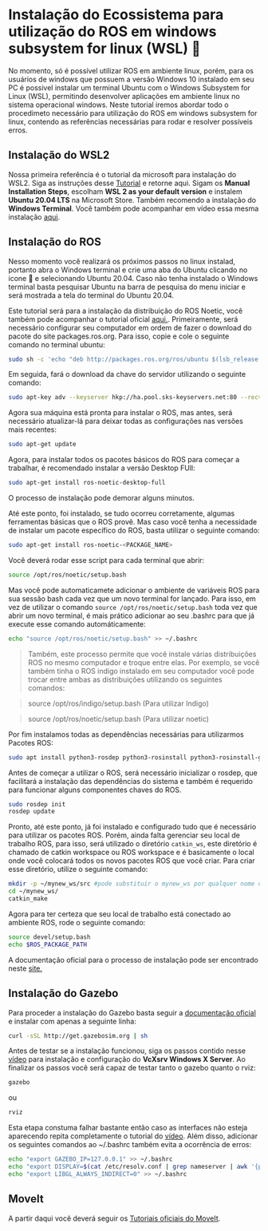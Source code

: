 # Instalação do Ecossistema para utilização do ROS em windows subsystem for linux (WSL) :mechanical_arm:
No momento, só é possível utilizar ROS em ambiente linux, porém, para os usuários de windows
que possuem a versão Windows 10 instalado em seu PC é possivel instalar um terminal Ubuntu
com o Windows Subsystem for Linux (WSL), permitindo desenvolver aplicações em ambiente linux
no sistema operacional windows. Neste tutorial iremos abordar todo o procedimeto necessário para utilização do ROS em windows subsystem for linux, 
contendo as referências necessárias para rodar e resolver possíveis erros.

## Instalação do WSL2
Nossa primeira referência é o tutorial da microsoft para instalação do WSL2. Siga as instruções desse [Tutorial](https://docs.microsoft.com/en-us/windows/wsl/install-win10) e retorne aqui. Sigam os **Manual Installation Steps**, escolham **WSL 2 as your default version** e instalem **Ubuntu 20.04 LTS** na Microsoft Store. Também recomendo a instalação do **Windows Terminal**. Você também pode acompanhar em vídeo essa mesma instalação [aqui](https://youtu.be/WWPQAvHG35M). 

## Instalação do ROS

Nesso momento você realizará os próximos passos no linux instalad, portanto abra o Windows terminal e crie uma aba do Ubuntu clicando no icone :arrow_down_small: e selecionando Ubuntu 20.04.
Caso não tenha instalado o Windows terminal basta pesquisar Ubuntu na barra de pesquisa do menu iniciar e será mostrada a tela do terminal do Ubuntu 20.04.

Este tutorial será para a instalação da distribuição do ROS Noetic, você também pode acompanhar o tutorial oficial [aqui.](http://wiki.ros.org/noetic/Installation/Ubuntu). Primeiramente, será necessário 
configurar seu computador em ordem de fazer o download do pacote do site packages.ros.org.
Para isso, copie e cole o seguinte comando no terminal ubuntu:

```bash
sudo sh -c 'echo "deb http://packages.ros.org/ros/ubuntu $(lsb_release -sc) main" > /etc/apt/sources.list.d/ros-latest.list'
```
Em seguida, fará o download da chave do servidor utilizando o seguinte comando:

```bash
sudo apt-key adv --keyserver hkp://ha.pool.sks-keyservers.net:80 --recv-key 421C365BD9FF1F717815A3895523BAEEB01FA116
```
Agora sua máquina está pronta para instalar o ROS, mas antes, será necessário atualizar-lá
para deixar todas as configurações nas versões mais recentes:

```bash
sudo apt-get update
```

Agora, para instalar todos os pacotes básicos do ROS para começar a trabalhar, é recomendado
instalar a versão Desktop FUll:

```bash
sudo apt-get install ros-noetic-desktop-full
```
O processo de instalação pode demorar alguns minutos.

Até este ponto, foi instalado, se tudo ocorreu corretamente, algumas ferramentas básicas que
o ROS provê. Mas caso você tenha a necessidade de instalar um pacote específico do ROS, basta
utilizar o seguinte comando:

```bash
sudo apt-get install ros-noetic-<PACKAGE_NAME>
```
Você deverá rodar esse script para cada terminal que abrir:
```bash
source /opt/ros/noetic/setup.bash
```

Mas você pode automaticamete adicionar o ambiente de variáveis ROS para
sua sessão bash cada vez que um novo terminal for lançado. Para isso, em vez de 
utilizar o comando `source /opt/ros/noetic/setup.bash` toda vez que abrir um novo terminal,
é mais prático adicionar ao seu .bashrc para que já execute esse comando automáticamente:
```bash
echo "source /opt/ros/noetic/setup.bash" >> ~/.bashrc
```

>Também, este processo permite que você instale várias distribuições ROS no mesmo computador
e troque entre elas. Por exemplo, se você também tinha o ROS indigo instalado em seu computador
você pode trocar entre ambas as distribuições utilizando os seguintes comandos: 

>source /opt/ros/indigo/setup.bash (Para utilizar Indigo)

>source /opt/ros/noetic/setup.bash (Para utilizar noetic)



Por fim instalamos todas as dependências necessárias para utilizarmos Pacotes ROS:

```bash
sudo apt install python3-rosdep python3-rosinstall python3-rosinstall-generator python3-wstool build-essential
```

Antes de começar a utilizar o ROS, será necessário inicializar o rosdep, que facilitará a
instalação das dependências do sistema e também é requerido para funcionar alguns componentes
chaves do ROS.

```bash
sudo rosdep init
rosdep update
```



Pronto, até este ponto, já foi instalado e configurado tudo que é necessário para utilizar
os pacotes ROS. Porém, ainda falta gerenciar seu local de trabalho ROS, para isso, será 
utilizado o diretório `catkin_ws`, este diretório é chamado de catkin workspace ou ROS
workspace e é basicamente o local onde você colocará todos os novos pacotes ROS que você
criar. Para criar esse diretório, utilize o seguinte comando:

```bash
mkdir -p ~/mynew_ws/src #pode substituir o mynew_ws por qualquer nome de sua preferência
cd ~/mynew_ws/
catkin_make
```

Agora para ter certeza que seu local de trabalho está conectado ao ambiente ROS, rode o seguinte
comando:
```bash
source devel/setup.bash
echo $ROS_PACKAGE_PATH
```

A documentação oficial para o processo de instalação pode ser encontrado neste [site.](http://wiki.ros.org/noetic/Installation)


## Instalação do Gazebo

Para proceder a instalação do Gazebo basta seguir a [documentação oficial](http://gazebosim.org/tutorials?tut=install_ubuntu&cat=install) e instalar com apenas a seguinte linha:
```bash
curl -sSL http://get.gazebosim.org | sh
```

Antes de testar se a instalação funcionou, siga os passos contido nesse [vídeo](https://youtu.be/DW7l9LHdK5c) para instalação e configuração do **VcXsrv Windows X Server**. Ao finalizar os passos você será capaz de testar tanto o gazebo quanto o rviz: 

```bash
gazebo
```
ou 

```bash
rviz
```

Esta etapa constuma falhar bastante então caso as interfaces não esteja aparecendo repita completamente o tutorial do [vídeo](https://youtu.be/DW7l9LHdK5c). Além disso, adicionar os seguintes comandos ao ~/.bashrc também evita a ocorrência de erros:

```bash
echo "export GAZEBO_IP=127.0.0.1" >> ~/.bashrc
echo "export DISPLAY=$(cat /etc/resolv.conf | grep nameserver | awk '{print $2}'):0" >> ~/.bashrc
echo "export LIBGL_ALWAYS_INDIRECT=0" >> ~/.bashrc
```

## MoveIt

A partir daqui você deverá seguir os [Tutoriais oficiais do MoveIt](https://ros-planning.github.io/moveit_tutorials/).





